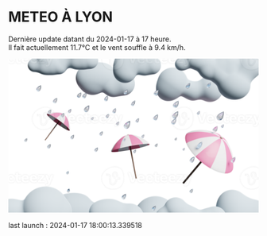 # METEO À LYON

Dernière update datant du 2024-01-17 à 17 heure.  
Il fait actuellement 11.7°C et le vent souffle à 9.4 km/h.      

![](./.github/rain.png)

last launch : 2024-01-17 18:00:13.339518
